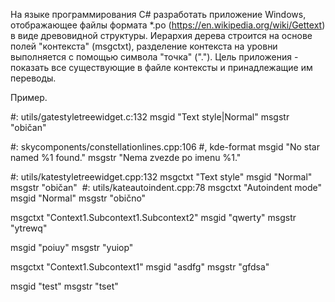 На языке программирования C# разработать приложение Windows, отображающее файлы формата *.po (https://en.wikipedia.org/wiki/Gettext) в виде древовидной структуры. 
Иерархия дерева строится на основе полей "контекста" (msgctxt), разделение контекста на уровни выполняется с помощью символа "точка" ("."). 
Цель приложения - показать все существующие в файле контексты и принадлежащие им переводы.

Пример.

#: utils/gatestyletreewidget.c:132
msgid "Text style|Normal"
msgstr "običan"

#: skycomponents/constellationlines.cpp:106
#, kde-format
msgid "No star named %1 found."
msgstr "Nema zvezde po imenu %1."

#: utils/katestyletreewidget.cpp:132
msgctxt "Text style"
msgid "Normal"
msgstr "običan"
⁠
#: utils/kateautoindent.cpp:78
msgctxt "Autoindent mode"
msgid "Normal"
msgstr "obično"


msgctxt "Context1.Subcontext1.Subcontext2"
msgid "qwerty"
msgstr "ytrewq"

msgid "poiuy"
msgstr "yuiop"


msgctxt "Context1.Subcontext1"
msgid "asdfg"
msgstr "gfdsa"

msgid "test"
msgstr "tset"